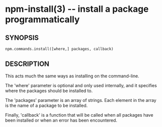 npm-install(3) -- install a package programmatically
====================================================
















































<extoc></extoc>

## SYNOPSIS

    npm.commands.install([where,] packages, callback)

## DESCRIPTION

This acts much the same ways as installing on the command-line.

The 'where' parameter is optional and only used internally, and it specifies
where the packages should be installed to.

The 'packages' parameter is an array of strings. Each element in the array is
the name of a package to be installed.

Finally, 'callback' is a function that will be called when all packages have been
installed or when an error has been encountered.
